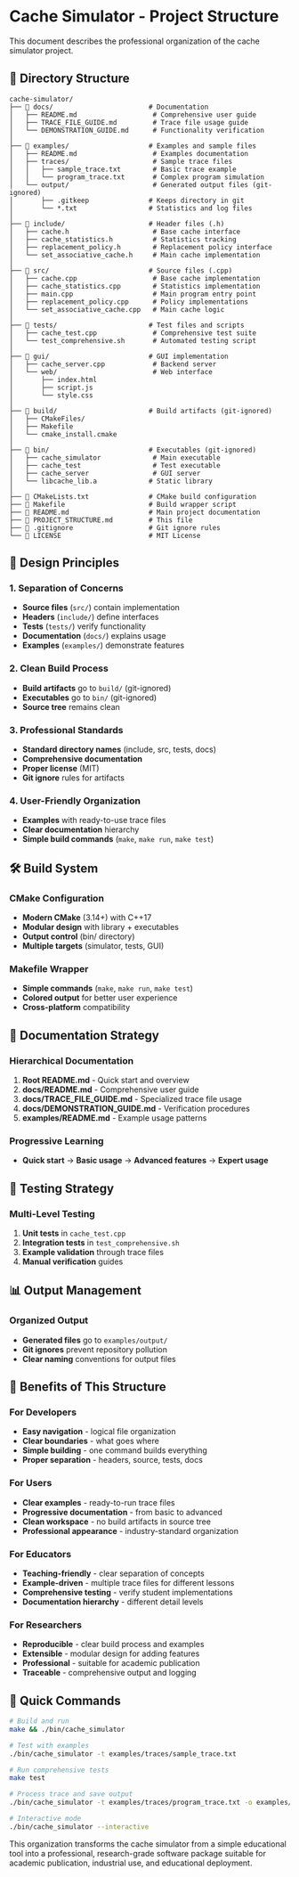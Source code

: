 # Cache Simulator - Project Structure

This document describes the professional organization of the cache simulator project.

## 📁 Directory Structure

```
cache-simulator/
├── 📁 docs/                        # Documentation
│   ├── README.md                   # Comprehensive user guide
│   ├── TRACE_FILE_GUIDE.md         # Trace file usage guide
│   └── DEMONSTRATION_GUIDE.md      # Functionality verification
│
├── 📁 examples/                    # Examples and sample files
│   ├── README.md                   # Examples documentation
│   ├── traces/                     # Sample trace files
│   │   ├── sample_trace.txt        # Basic trace example
│   │   └── program_trace.txt       # Complex program simulation
│   └── output/                     # Generated output files (git-ignored)
│       ├── .gitkeep               # Keeps directory in git
│       └── *.txt                  # Statistics and log files
│
├── 📁 include/                     # Header files (.h)
│   ├── cache.h                     # Base cache interface
│   ├── cache_statistics.h          # Statistics tracking
│   ├── replacement_policy.h        # Replacement policy interface
│   └── set_associative_cache.h     # Main cache implementation
│
├── 📁 src/                         # Source files (.cpp)
│   ├── cache.cpp                   # Base cache implementation
│   ├── cache_statistics.cpp        # Statistics implementation
│   ├── main.cpp                    # Main program entry point
│   ├── replacement_policy.cpp      # Policy implementations
│   └── set_associative_cache.cpp   # Main cache logic
│
├── 📁 tests/                       # Test files and scripts
│   ├── cache_test.cpp              # Comprehensive test suite
│   └── test_comprehensive.sh       # Automated testing script
│
├── 📁 gui/                         # GUI implementation
│   ├── cache_server.cpp            # Backend server
│   └── web/                        # Web interface
│       ├── index.html
│       ├── script.js
│       └── style.css
│
├── 📁 build/                       # Build artifacts (git-ignored)
│   ├── CMakeFiles/
│   ├── Makefile
│   └── cmake_install.cmake
│
├── 📁 bin/                         # Executables (git-ignored)
│   ├── cache_simulator             # Main executable
│   ├── cache_test                  # Test executable
│   ├── cache_server                # GUI server
│   └── libcache_lib.a             # Static library
│
├── 📄 CMakeLists.txt               # CMake build configuration
├── 📄 Makefile                     # Build wrapper script
├── 📄 README.md                    # Main project documentation
├── 📄 PROJECT_STRUCTURE.md         # This file
├── 📄 .gitignore                   # Git ignore rules
└── 📄 LICENSE                      # MIT License
```

## 🎯 Design Principles

### 1. **Separation of Concerns**
- **Source files** (`src/`) contain implementation
- **Headers** (`include/`) define interfaces
- **Tests** (`tests/`) verify functionality
- **Documentation** (`docs/`) explains usage
- **Examples** (`examples/`) demonstrate features

### 2. **Clean Build Process**
- **Build artifacts** go to `build/` (git-ignored)
- **Executables** go to `bin/` (git-ignored)
- **Source tree** remains clean

### 3. **Professional Standards**
- **Standard directory names** (include, src, tests, docs)
- **Comprehensive documentation**
- **Proper license** (MIT)
- **Git ignore** rules for artifacts

### 4. **User-Friendly Organization**
- **Examples** with ready-to-use trace files
- **Clear documentation** hierarchy
- **Simple build commands** (`make`, `make run`, `make test`)

## 🛠️ Build System

### CMake Configuration
- **Modern CMake** (3.14+) with C++17
- **Modular design** with library + executables
- **Output control** (bin/ directory)
- **Multiple targets** (simulator, tests, GUI)

### Makefile Wrapper
- **Simple commands** (`make`, `make run`, `make test`)
- **Colored output** for better user experience
- **Cross-platform** compatibility

## 📖 Documentation Strategy

### Hierarchical Documentation
1. **Root README.md** - Quick start and overview
2. **docs/README.md** - Comprehensive user guide
3. **docs/TRACE_FILE_GUIDE.md** - Specialized trace file usage
4. **docs/DEMONSTRATION_GUIDE.md** - Verification procedures
5. **examples/README.md** - Example usage patterns

### Progressive Learning
- **Quick start** → **Basic usage** → **Advanced features** → **Expert usage**

## 🧪 Testing Strategy

### Multi-Level Testing
1. **Unit tests** in `cache_test.cpp`
2. **Integration tests** in `test_comprehensive.sh`
3. **Example validation** through trace files
4. **Manual verification** guides

## 📊 Output Management

### Organized Output
- **Generated files** go to `examples/output/`
- **Git ignores** prevent repository pollution
- **Clear naming** conventions for output files

## 🎯 Benefits of This Structure

### For Developers
- **Easy navigation** - logical file organization
- **Clear boundaries** - what goes where
- **Simple building** - one command builds everything
- **Proper separation** - headers, source, tests, docs

### For Users
- **Clear examples** - ready-to-run trace files
- **Progressive documentation** - from basic to advanced
- **Clean workspace** - no build artifacts in source tree
- **Professional appearance** - industry-standard organization

### For Educators
- **Teaching-friendly** - clear separation of concepts
- **Example-driven** - multiple trace files for different lessons
- **Comprehensive testing** - verify student implementations
- **Documentation hierarchy** - different detail levels

### For Researchers
- **Reproducible** - clear build process and examples
- **Extensible** - modular design for adding features
- **Professional** - suitable for academic publication
- **Traceable** - comprehensive output and logging

## 🚀 Quick Commands

```bash
# Build and run
make && ./bin/cache_simulator

# Test with examples
./bin/cache_simulator -t examples/traces/sample_trace.txt

# Run comprehensive tests
make test

# Process trace and save output
./bin/cache_simulator -t examples/traces/program_trace.txt -o examples/output/results.txt

# Interactive mode
./bin/cache_simulator --interactive
```

This organization transforms the cache simulator from a simple educational tool into a professional, research-grade software package suitable for academic publication, industrial use, and educational deployment.
